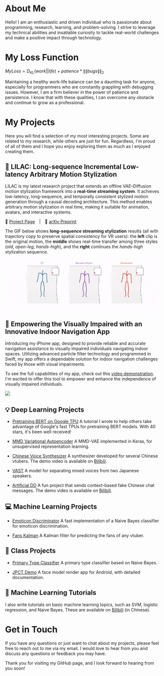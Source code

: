 # About Me

Hello! I am an enthusiastic and driven individual who is passionate about programming, research, learning, and problem-solving. I strive to leverage my technical abilities and insatiable curiosity to tackle real-world challenges and make a positive impact through technology.

# My Loss Function

$MyLoss = D_{KL}(work||life) + patience * \left \| \left \| bugs \right \| \right \| _2$  

Maintaining a healthy work-life balance can be a daunting task for anyone, especially for programmers who are constantly grappling with debugging issues. However, I am a firm believer in the power of patience and persistence. I know that with these qualities, I can overcome any obstacle and continue to grow as a professional.

# My Projects

Here you will find a selection of my most interesting projects. Some are related to my research, while others are just for fun. Regardless, I'm proud of all of them and I hope you enjoy exploring them as much as I enjoyed creating them.

## 🪻 LILAC: Long-sequence Incremental Low-latency Arbitrary Motion Stylization

LILAC is my latest research project that extends an offline VAE–Diffusion motion stylization framework into a **real-time streaming system**. It achieves low-latency, long-sequence, and temporally consistent stylized motion generation through a causal decoding architecture. This method enables arbitrary motion stylization in real time, making it suitable for animation, avatars, and interactive systems.

🔗 [Project Page](https://pren1.github.io/lilac/) | 📄 [arXiv Preprint](https://arxiv.org/abs/2510.15392)

The GIF below shows **long-sequence streaming stylization** results (all with trajectory copy to preserve spatial consistency for VR users): the **left** clip is the original motion, the **middle** shows real-time transfer among three styles (*old*, *open-leg*, *hands-high*), and the **right** continues the *hands-high* stylization sequence.

<p>
    <img src="walk_circle_hands_high_537_scale_2-516-ezgif.com-optimize.gif" width="900"/>
</p>

## 🎉 Empowering the Visually Impaired with an Innovative Indoor Navigation App

Introducing my iPhone app, designed to provide reliable and accurate navigation assistance to visually impaired individuals navigating indoor spaces. Utilizing advanced particle filter technology and programmed in Swift, my app offers a dependable solution for indoor navigation challenges faced by those with visual impairments.

To see the full capabilities of my app, check out this [video demonstration](https://drive.google.com/file/d/1MvOaDDGPZ5dK3lg0F4zSvck8pdmtDzPl/view?usp=sharing). I'm excited to offer this tool to empower and enhance the independence of visually impaired individuals.

<p>
    <img src="app_demo.gif"/>
</p>

## 💡 Deep Learning Projects

- [Pretraining BERT on Google TPU](https://github.com/pren1/A_Pipeline_Of_Pretraining_Bert_On_Google_TPU)
  A tutorial I wrote to help others take advantage of Google's fast TPUs for pretraining BERT models. With 40 stars, it's been well received!

- [MMD Variational Autoencoder](https://github.com/pren1/keras-MMD-Variational-Autoencoder)
  A MMD-VAE implemented in Keras, for unsupervised representation learning.

- [Chinese Voice Synthesizer](https://www.bilibili.com/video/BV1fS4y1k7C3/)
  A synthesizer developed for several Chinese vtubers. The demo video is available on [Bilibili](https://www.bilibili.com/video/BV1fS4y1k7C3/).

- [VAST](https://github.com/pren1/VAST)
  A model for separating mixed voices from two Japanese speakers.

- [Artificial DD](https://github.com/pren1/Artificial_dd)
  A fun project that sends context-based fake Chinese chat messages. The demo video is available on [Bilibili](https://www.bilibili.com/video/BV17J411n7Lx/).

## 💻 Machine Learning Projects

- [Emoticon Discriminator](https://github.com/pren1/Fast_naive_bayes)
  A fast implementation of a Naive Bayes classifier for emoticon discrimination.

- [Fans Kalman](https://github.com/pren1/fans_kalman)
  A Kalman filter for predicting the fans of any vtuber.

## 📖 Class Projects

- [Primary Type Classifier](https://github.com/pren1/naive_bayes)
  A primary type classifier based on Naive Bayes.

- [JPCT Demo](https://github.com/pren1/JPCT_demo)
  A face model render app for Android, with detailed documentation.

## 🌟 Machine Learning Tutorials

I also write tutorials on basic machine learning topics, such as SVM, logistic regression, and Naive Bayes. These are available on [Bilibili](https://www.bilibili.com/read/readlist/rl619919) (in Chinese).

# Get in Touch

If you have any questions or just want to chat about my projects, please feel free to reach out to me via my email. I would love to hear from you and discuss any questions or feedback you may have. 

Thank you for visiting my GitHub page, and I look forward to hearing from you soon!
